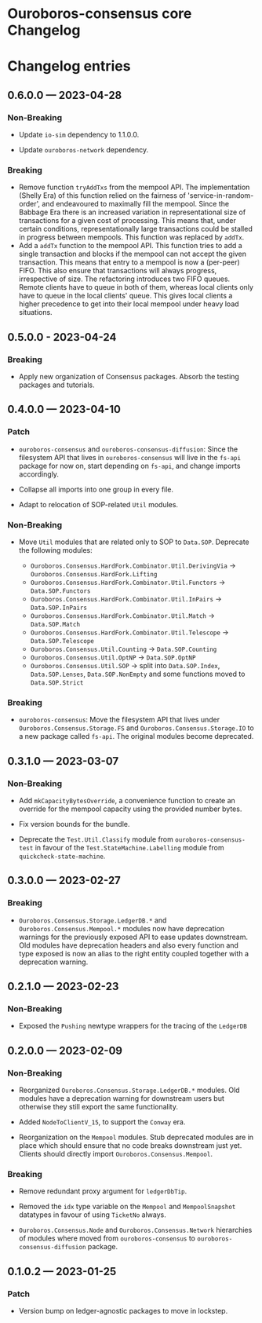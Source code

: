 # Ouroboros-consensus core Changelog

# Changelog entries

<a id='changelog-0.6.0.0'></a>
## 0.6.0.0 — 2023-04-28

### Non-Breaking

- Update `io-sim` dependency to 1.1.0.0.

- Update `ouroboros-network` dependency.

### Breaking

- Remove function `tryAddTxs` from the mempool API. The implementation (Shelly Era)
  of this function relied on the fairness of 'service-in-random-order', and
  endeavoured to maximally fill the mempool. Since the Babbage Era there is an
  increased variation in representational size of transactions for a given cost
  of processing. This means that, under certain conditions, representationally
  large transactions could be stalled in progress between mempools.
  This function was replaced by `addTx`.
- Add a `addTx` function to the mempool API. This function tries to add a single
  transaction and blocks if the mempool can not accept the given transaction.
  This means that entry to a mempool is now a (per-peer) FIFO. This also ensure
  that transactions will always progress, irrespective of size.
  The refactoring introduces two FIFO queues. Remote clients have to queue in both
  of them, whereas local clients only have to queue in the local clients' queue.
  This gives local clients a higher precedence to get into their local mempool under
  heavy load situations.

<a id='changelog-0.5.0.0'></a>
## 0.5.0.0 - 2023-04-24

### Breaking

- Apply new organization of Consensus packages. Absorb the testing packages and
  tutorials.

<a id='changelog-0.4.0.0'></a>
## 0.4.0.0 — 2023-04-10

### Patch

- `ouroboros-consensus` and `ouroboros-consensus-diffusion`: Since the
  filesystem API that lives in `ouroboros-consensus` will live in the `fs-api`
  package for now on, start depending on `fs-api`, and change imports
  accordingly.

- Collapse all imports into one group in every file.
- Adapt to relocation of SOP-related `Util` modules.

### Non-Breaking

- Move `Util` modules that are related only to SOP to `Data.SOP`. Deprecate the
  following modules:

  - `Ouroboros.Consensus.HardFork.Combinator.Util.DerivingVia` ->
    `Ouroboros.Consensus.HardFork.Lifting`
  - `Ouroboros.Consensus.HardFork.Combinator.Util.Functors` ->
    `Data.SOP.Functors`
  - `Ouroboros.Consensus.HardFork.Combinator.Util.InPairs` ->
    `Data.SOP.InPairs`
  - `Ouroboros.Consensus.HardFork.Combinator.Util.Match` ->
    `Data.SOP.Match`
  - `Ouroboros.Consensus.HardFork.Combinator.Util.Telescope` ->
    `Data.SOP.Telescope`
  - `Ouroboros.Consensus.Util.Counting` ->
    `Data.SOP.Counting`
  - `Ouroboros.Consensus.Util.OptNP` ->
    `Data.SOP.OptNP`
  - `Ouroboros.Consensus.Util.SOP` -> split into `Data.SOP.Index`,
    `Data.SOP.Lenses`, `Data.SOP.NonEmpty` and some functions moved to
    `Data.SOP.Strict`

### Breaking

- `ouroboros-consensus`: Move the filesystem API that lives under
  `Ouroboros.Consensus.Storage.FS` and `Ouroboros.Consensus.Storage.IO` to a new
  package called `fs-api`. The original modules become deprecated.

<a id='changelog-0.3.1.0'></a>
## 0.3.1.0 — 2023-03-07

### Non-Breaking

- Add `mkCapacityBytesOverride`, a convenience function to create an override
  for the mempool capacity using the provided number bytes.

- Fix version bounds for the bundle.

- Deprecate the `Test.Util.Classify` module from `ouroboros-consensus-test` in
  favour of the `Test.StateMachine.Labelling` module from
  `quickcheck-state-machine`.

<a id='changelog-0.3.0.0'></a>
## 0.3.0.0 — 2023-02-27

### Breaking

- `Ouroboros.Consensus.Storage.LedgerDB.*` and `Ouroboros.Consensus.Mempool.*`
  modules now have deprecation warnings for the previously exposed API to ease
  updates downstream. Old modules have deprecation headers and also every
  function and type exposed is now an alias to the right entity coupled together
  with a deprecation warning.

<a id='changelog-0.2.1.0'></a>
## 0.2.1.0 — 2023-02-23

### Non-Breaking

- Exposed the `Pushing` newtype wrappers for the tracing of the `LedgerDB`

<a id='changelog-0.2.0.0'></a>
## 0.2.0.0 — 2023-02-09

### Non-Breaking

- Reorganized `Ouroboros.Consensus.Storage.LedgerDB.*` modules. Old modules have
  a deprecation warning for downstream users but otherwise they still export the
  same functionality.

- Added `NodeToClientV_15`, to support the `Conway` era.

- Reorganization on the `Mempool` modules. Stub deprecated modules are in place
  which should ensure that no code breaks downstream just yet. Clients should
  directly import `Ouroboros.Consensus.Mempool`.

### Breaking

- Remove redundant proxy argument for `ledgerDbTip`.

- Removed the `idx` type variable on the `Mempool` and `MempoolSnapshot`
  datatypes in favour of using `TicketNo` always.

- `Ouroboros.Consensus.Node` and `Ouroboros.Consensus.Network` hierarchies of
  modules where moved from `ouroboros-consensus` to
  `ouroboros-consensus-diffusion` package.

<a id='changelog-0.1.0.2'></a>
## 0.1.0.2 — 2023-01-25

### Patch

- Version bump on ledger-agnostic packages to move in lockstep.

